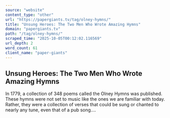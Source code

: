 ```yaml
---
source: "website"
content_type: "other"
url: "https://papergiants.tv/tag/olney-hymns/"
title: "Unsung Heroes: The Two Men Who Wrote Amazing Hymns"
domain: "papergiants.tv"
path: "/tag/olney-hymns/"
scraped_time: "2025-10-05T00:12:02.116569"
url_depth: 2
word_count: 61
client_name: "paper-giants"
---
```


## Unsung Heroes: The Two Men Who Wrote Amazing Hymns

In 1779, a collection of 348 poems called the Olney Hymns was published. These hymns were not set to music like the ones we are familiar with today. Rather, they were a collection of verses that could be sung or chanted to nearly any tune, even that of a pub song....